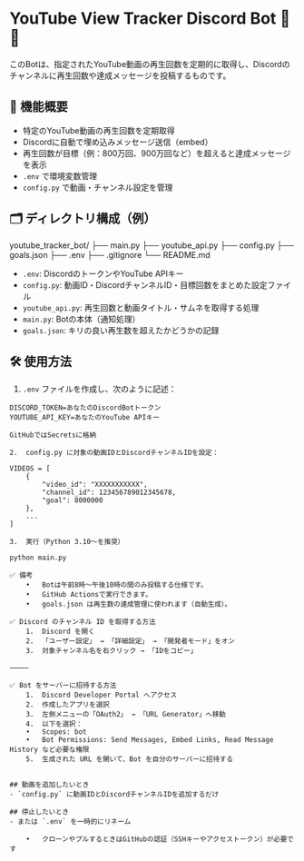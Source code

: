 # YouTube View Tracker Discord Bot 🎥🤖

このBotは、指定されたYouTube動画の再生回数を定期的に取得し、Discordのチャンネルに再生回数や達成メッセージを投稿するものです。

## 🔧 機能概要

- 特定のYouTube動画の再生回数を定期取得
- Discordに自動で埋め込みメッセージ送信（embed）
- 再生回数が目標（例：800万回、900万回など）を超えると達成メッセージを表示
- `.env` で環境変数管理
- `config.py` で動画・チャンネル設定を管理

## 🗂 ディレクトリ構成（例）
youtube_tracker_bot/
├── main.py
├── youtube_api.py
├── config.py
├── goals.json
├── .env
├── .gitignore
└── README.md

- `.env`: DiscordのトークンやYouTube APIキー
- `config.py`: 動画ID・DiscordチャンネルID・目標回数をまとめた設定ファイル
- `youtube_api.py`: 再生回数と動画タイトル・サムネを取得する処理
- `main.py`: Botの本体（通知処理）
- `goals.json`: キリの良い再生数を超えたかどうかの記録


## 🛠 使用方法

1. `.env` ファイルを作成し、次のように記述：

```env
DISCORD_TOKEN=あなたのDiscordBotトークン
YOUTUBE_API_KEY=あなたのYouTube APIキー

GitHubではSecretsに格納

2.	config.py に対象の動画IDとDiscordチャンネルIDを設定：

VIDEOS = [
    {
        "video_id": "XXXXXXXXXXX",
        "channel_id": 123456789012345678,
        "goal": 8000000
    },
    ...
]

3.	実行（Python 3.10〜を推奨）

python main.py

✅ 備考
	•	Botは午前8時〜午後10時の間のみ投稿する仕様です。
	•	GitHub Actionsで実行できます。
	•	goals.json は再生数の達成管理に使われます（自動生成）。

✅ Discord のチャンネル ID を取得する方法
	1.	Discord を開く
	2.	「ユーザー設定」 → 「詳細設定」 → 「開発者モード」をオン
	3.	対象チャンネル名を右クリック → 「IDをコピー」

⸻

✅ Bot をサーバーに招待する方法
	1.	Discord Developer Portal へアクセス
	2.	作成したアプリを選択
	3.	左側メニューの「OAuth2」 → 「URL Generator」へ移動
	4.	以下を選択：
	•	Scopes: bot
	•	Bot Permissions: Send Messages, Embed Links, Read Message History など必要な権限
	5.	生成された URL を開いて、Bot を自分のサーバーに招待する


## 動画を追加したいとき
- `config.py` に動画IDとDiscordチャンネルIDを追加するだけ

## 停止したいとき
- または `.env` を一時的にリネーム

	•	クローンやプルするときはGitHubの認証（SSHキーやアクセストークン）が必要です
